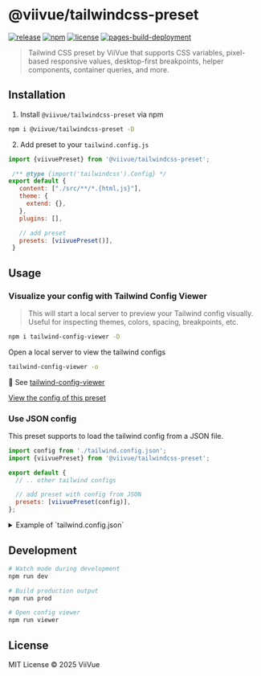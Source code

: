 # @viivue/tailwindcss-preset

[![release](https://badgen.net/github/release/viivue/tailwindcss-preset/)](https://github.com/viivue/tailwindcss-preset/releases/latest)
[![npm](https://badgen.net/npm/v/@viivue/tailwindcss-preset)](https://www.npmjs.com/package/@viivue/tailwindcss-preset)
[![license](https://badgen.net/github/license/viivue/tailwindcss-preset/)](https://github.com/viivue/tailwindcss-preset/blob/master/LICENSE)
[![pages-build-deployment](https://github.com/viivue/tailwindcss-preset/actions/workflows/pages/pages-build-deployment/badge.svg)](https://github.com/viivue/tailwindcss-preset/actions/workflows/pages/pages-build-deployment)

> Tailwind CSS preset by ViiVue that supports CSS variables, pixel-based responsive values, desktop-first breakpoints, helper components, container queries, and more.


## Installation
1. Install `@viivue/tailwindcss-preset` via npm
```bash
npm i @viivue/tailwindcss-preset -D
```

2. Add preset to your `tailwind.config.js`
```js
import {viivuePreset} from '@viivue/tailwindcss-preset';

 /** @type {import('tailwindcss').Config} */
export default {
   content: ["./src/**/*.{html,js}"],
   theme: {
     extend: {},
   },
   plugins: [],

   // add preset
   presets: [viivuePreset()],
 }
```

## Usage

### Visualize your config with Tailwind Config Viewer
> This will start a local server to preview your Tailwind config visually.
> Useful for inspecting themes, colors, spacing, breakpoints, etc.

```bash
npm i tailwind-config-viewer -D
```

Open a local server to view the tailwind configs
```bash
tailwind-config-viewer -o
```

📖 See [tailwind-config-viewer](https://github.com/rogden/tailwind-config-viewer)

[View the config of this preset](https://viivue.github.io/tailwindcss-preset/)


### Use JSON config

This preset supports to load the tailwind config from a JSON file.

```js
import config from './tailwind.config.json';
import {viivuePreset} from '@viivue/tailwindcss-preset';

export default {
  // .. other tailwind configs

  // add preset with config from JSON
  presets: [viivuePreset(config)],
};
```



<details>
<summary>Example of `tailwind.config.json`</summary>

```json
{
  "prefix": "vii-",
  "colors": {
    "black": "#000",
    "white": "#fff",
    "purple": "#9650A5",
    "green": "#96C382",
    "indigo": "#605C80",
    "blue": "#49ABE3",
    "yellow": "#FEE882"
  },
  "fontFamily": {
    "primary": [
      "Lexend",
      "sans-serif"
    ],
    "heading": [
      "Comfortaa",
      "sans-serif"
    ],
    "icomoon": [
      "icomoon",
      "fantasy"
    ]
  },
  "fontWeight": {
    "primary": [
      400,
      500,
      600,
      700
    ],
    "heading": [
      700
    ]
  },
  "fontSize": {
    "14": "14px",
    "16": "16px",
    "32": "32px",
    "40": "40px",
    "48": "48px",
    "h1": "var(--vii-size-48)",
    "h2": "var(--vii-size-40)",
    "h3": "var(--vii-size-32)",
    "body": "var(--vii-size-16)"
  },
  "fontSizeResponsive": {
    "md": {
      "32": "24px",
      "40": "28px",
      "48": "32px"
    }
  },
  "spacing": {
    "default": "var(--vii-spacing-80)",
    "heading": "var(--vii-spacing-20)",
    "paragraph": "var(--vii-spacing-20)",
    "gap-container": "40px",
    "gap-vc-column": "12px"
  },
  "spacingResponsive": {
    "md": {
      "gap-container": "20px",
      "gap-vc-column": "10px"
    },
    "sm": {},
    "xs": {}
  },
  "container": {
    "default": "1392px",
    "small": "700px"
  },
  "screens": {
    "xl": {
      "min": "1561px"
    },
    "lg": {
      "max": "1560px"
    },
    "xs": {
      "max": "480px"
    }
  },
  "variants": {
    "search-open": "html.search-open &",
    "menu-open": "html.menu-open &",
    "scroll-middle": "body.scroll-middle &",
    "scroll-up": "body.scroll-up &"
  }
}
```
  
</details>

## Development

```bash
# Watch mode during development
npm run dev

# Build production output
npm run prod

# Open config viewer
npm run viewer

```

## License

MIT License © 2025 ViiVue
